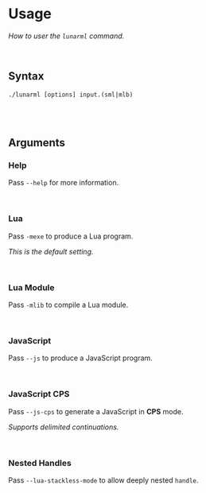 
# Usage

*How to user the `lunarml` command.*

<br>

## Syntax

```shell
./lunarml [options] input.(sml|mlb)
```

<br>
<br>

## Arguments

### Help

Pass `--help` for more information.

<br>

### Lua

Pass `-mexe` to produce a Lua program.

*This is the default setting.*

<br>

### Lua Module

Pass `-mlib` to compile a Lua module.

<br>

### JavaScript

Pass `--js` to produce a JavaScript program.

<br>

### JavaScript CPS

Pass `--js-cps` to generate a JavaScript in **CPS** mode.

*Supports delimited continuations.*

<br>

### Nested Handles

Pass `--lua-stackless-mode` to allow deeply nested `handle`.

<br>
